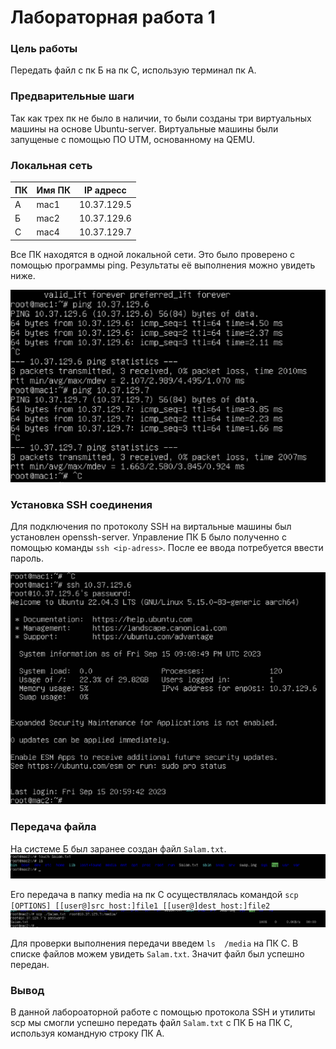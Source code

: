# Лабораторная работа 1

### Цель работы
Передать файл с пк Б на пк С, использую терминал пк А.

### Предварительные шаги

Так как трех пк не было в наличии, то были созданы
три виртуальных машины на основе Ubuntu-server. Виртуальные
машины были запущеные с помощью ПО UTM, основанному на QEMU. 

### Локальная сеть

| ПК | Имя ПК | IP адресс   |
|----|--------|-------------|
| А  | mac1   | 10.37.129.5 |
| Б  | mac2   | 10.37.129.6 |
| С  | mac4   | 10.37.129.7 |

Все ПК находятся в одной локальной сети. Это было проверено с
помощью программы ping. Результаты её выполнения можно
увидеть ниже. 

![Результат выполнения команды ping](./images/ping_res.png)

### Установка SSH соединения

Для подключения по протоколу SSH на виртальные машины был
установлен openssh-server. 
Управление ПК Б было полученно с помощью команды `ssh <ip-adress>`.
После ее ввода потребуется ввести пароль.

![Подлючение по протоколу SSH](./images/ssh_connection.png)

### Передача файла

На системе Б был заранее создан файл `Salam.txt`.
![Создание файла Salam.txt](./images/create_salam.png)

Его передача в папку media на пк С осуществлялась командой 
`scp [OPTIONS] [[user@]src_host:]file1 [[user@]dest_host:]file2`
![Выполнение команды scp](./images/salam_transfer.png)

Для проверки выполнения передачи 
введем `ls  /media` на ПК С. В списке файлов можем увидеть
`Salam.txt`. Значит файл был успешно передан. 

### Вывод

В данной лабороаторной работе с помощью протокола SSH и 
утилиты scp мы смогли успешно передать файл `Salam.txt` с ПК Б
на ПК С, используя командную строку ПК А. 



